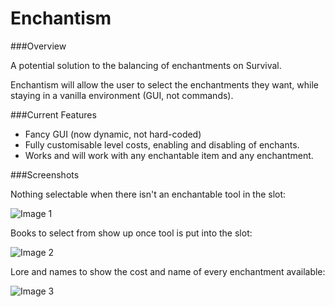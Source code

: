 Enchantism
==========

###Overview

A potential solution to the balancing of enchantments on Survival.

Enchantism will allow the user to select the enchantments they want, while staying in a vanilla environment (GUI, not commands).

###Current Features

* Fancy GUI (now dynamic, not hard-coded)
* Fully customisable level costs, enabling and disabling of enchants.
* Works and will work with any enchantable item and any enchantment.

###Screenshots

Nothing selectable when there isn't an enchantable tool in the slot:

![Image 1](http://i.imgur.com/GQm5Vr4.png)

Books to select from show up once tool is put into the slot:

![Image 2](http://i.imgur.com/2ZFAYUm.png)

Lore and names to show the cost and name of every enchantment available:

![Image 3](http://i.imgur.com/BBPwjRR.png)

